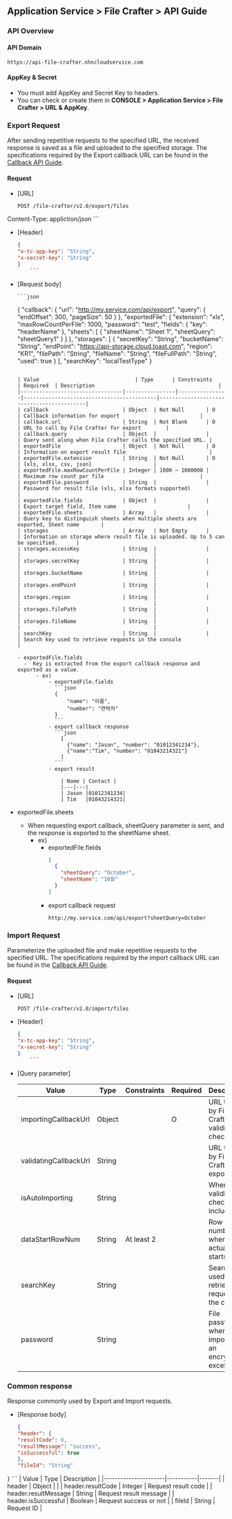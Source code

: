 ## Application Service > File Crafter > API Guide

### API Overview

#### API Domain

```
https://api-file-crafter.nhncloudservice.com
```

#### AppKey & Secret

- You must add AppKey and Secret Key to headers.
- You can check or create them in **CONSOLE > Application Service > File Crafter > URL & AppKey**.

### Export Request
After sending repetitive requests to the specified URL, the received response is saved as a file and uploaded to the specified storage. The specifications required by the Export callback URL can be found in the [Callback API Guide](./callback-api-guide.md).

#### Request

- [URL]
    ```
    POST /file-crafter/v2.0/export/files 
Content-Type: appliction/json
        ```

- [Header]
    ```json
  {
  "x-tc-app-key": "String",
  "x-secret-key": "String"
  }
        ```

- [Request body]

      ```json
    {
      "callback": {
        "url": "http://my.service.com/api/export",
        "query": {
          "endOffset": 300,
          "pageSize": 50
        }
      },
      "exportedFile": {
        "extension": "xls",
        "maxRowCountPerFile": 1000,
        "password": "test",
        "fields": {
          "key": "headerName"
        },
        "sheets": [
          {
            "sheetName": "Sheet 1",
            "sheetQuery": "sheetQuery1"
          }
        ]
      },
      "storages": [
        {
          "secretKey": "String",
          "bucketName": "String",
          "endPoint": "https://api-storage.cloud.toast.com",
          "region": "KR1",
          "filePath": "String",
          "fileName": "String",
          "fileFullPath": "String",
          "used": true
        }
      ],
      "searchKey": "localTestType"
    }
    ```

    | Value                               | Type      | Constraints          | Required  | Description                                        |
    |---------------------------------|----------------|----------------|-------------------------------------------|-------------------------------------------|
    | callback                        | Object  | Not Null       | O   | Callback information for export                          | 
    | callback.url                    | String  | Not Blank      | O   | URL to call by File Crafter for export        |
    | callback.query                  | Object  |                |     | Query sent along when File Crafter calls the specified URL. |
    | exportedFile                    | Object  | Not Null       | O   | Information on export result file                           |
    | exportedFile.extension          | String  | Not Null       | O   | [xls, xlsx, csv, json]                    |
    | exportedFile.maxRowCountPerFile | Integer | 1000 ~ 1000000 |     | Maximum row count per file                               |
    | exportedFile.password           | String  |                |     | Password for result file (xls, xlsx formats supported)                |
    | exportedFile.fields             | Object  |                |     | Export target field, Item name                       |
    | exportedFile.sheets             | Array   |                |     | Query key to distinguish sheets when multiple sheets are exported, Sheet name       |
    | storages                        | Array   | Not Empty      |     | Information on storage where result file is uploaded. Up to 5 can be specified.      |
    | storages.accessKey              | String  |                |     |                                           |
    | storages.secretKey              | String  |                |     |                                           |
    | storages.bucketName             | String  |                |     |                                           |
    | storages.endPoint               | String  |                |     |                                           |
    | storages.region                 | String  |                |     |                                           |
    | storages.filePath               | String  |                |     |                                           |
    | storages.fileName               | String  |                |     |                                           |
    | searchKey                       | String  |                |     | Search key used to retrieve requests in the console                  |

   - exportedFile.fields
      -  Key is extracted from the export callback response and exported as a value.
          - ex)
              - exportedFile.fields
                ```json
                {
                    "name": "이름",
                    "number": "연락처"
                }
                ```
              - export callback response
                ```json
                  [
                    {"name": "Jason", "number": "01012341234"}, 
                    {"name":"Tim", "number": "01043214321"}
                  ]
                ```
              - export result

                  | Name | Contact |
                  |---|---|
                  | Jason |01012341234|
                  | Tim   |01043214321|

- exportedFile.sheets
    - When requesting export callback, sheetQuery parameter is sent, and the response is exported to the sheetName sheet.
        - ex)
            - exportedFile.fields
              ```json
              [
                {
                  "sheetQuery": "October",
                  "sheetName": "10월"
                }
              ]
              ```
            - export callback request
              ```
              http://my.service.com/api/export?sheetQuery=October
              ```

### Import Request
Parameterize the uploaded file and make repetitive requests to the specified URL. The specifications required by the import callback URL can be found in the [Callback API Guide](./callback-api-guide.md).

#### Request

- [URL]
    ```
    POST /file-crafter/v2.0/import/files
    ```

- [Header]
    ```json
  {
  "x-tc-app-key": "String",
  "x-secret-key": "String"
  }
        ```

- [Query parameter]

    | Value                     | Type     | Constraints   | Required  | Description                                    |
    |-----------------------|---------|---------|---------------------------------------|---------------------------------------|
    | importingCallbackUrl | Object |         | O   | URL to call by File Crafter for validity check   |
    | validatingCallbackUrl  | String |         |     | URL to call by File Crafter for export |
    | isAutoImporting       | String |         |    | When validity check is included                        |
    | dataStartRowNum       | String | At least 2 |     | Row number where actual data starts                     |
    | searchKey             | String |         |     | Search key used to retrieve requests in the console               |
    | password              | String |         |     | File password when importing an encrypted excel file |

### Common response
Response commonly used by Export and Import requests.

- [Response body]
    ```json
    {
  "header": {
    "resultCode": 0,
    "resultMessage": "success",
    "isSuccessful": true
  },
  "fileId": "String"
}
        ```
    | Value                    | Type      | Description        |
    |----------------------|-----------|-------|
    | header               | Object  |           |
    | header.resultCode    | Integer | Request result code  |
    | header.resultMessage | String  | Request result message |
    | header.isSuccessful  | Boolean | Request success or not   |
    | fileId               | String  | Request ID     |